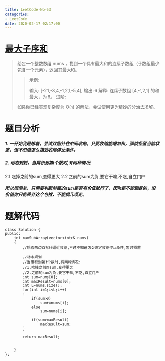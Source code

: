 ```yaml
---
title: LeetCode-No-53
categories:
- LeetCode
date: 2020-02-17 02:17:00
---
```

# [最大子序和](https://leetcode-cn.com/problems/maximum-subarray)
>给定一个整数数组 nums ，找到一个具有最大和的连续子数组（子数组最少包含一个元素），返回其最大和。
>
>>示例:
>>
>>输入: [-2,1,-3,4,-1,2,1,-5,4],
输出: 6
解释: 连续子数组 [4,-1,2,1] 的和最大，为 6。
>进阶:
>
>如果你已经实现复杂度为 O(n) 的解法，尝试使用更为精妙的分治法求解。

# 题目分析
#####      1. 一开始我是想着，尝试双指针往中间收缩，只要收缩能增加和，那就保留当前状态，但不知道怎么描述收缩停止条件。
#####      2. 动态规划，当累积到第i个数时,有两种情况:
2.1 吃掉之前的sum,变得更大
2.2 之前的sum为负,要它干嘛,不吃,自立门户
#####      所以很简单，只需要判断前面的sum是否有价值就行了，因为是不能跳跃的，没价值你只能丢弃这个包袱，不能挑几项走。

# 题解代码
```
class Solution {
public:
    int maxSubArray(vector<int>& nums) 
    {   
        //想着两边双指针逼近收缩,不过不知道怎么确定收缩停止条件,暂时搁置

        //动态规划
        //当累积到第i个数时,有两种情况:
        //1.吃掉之前的sum,变得更大
        //2.之前的sum为负,要它干嘛,不吃,自立门户
        int sum=nums[0];
        int maxResult=nums[0];
        int L=nums.size();
        for(int i=1;i<L;i++)
        {
            if(sum>0)
                sum+=nums[i];
            else
                sum=nums[i];

            if(sum>maxResult)
                maxResult=sum;
        }

        return maxResult;


    }
};
```
